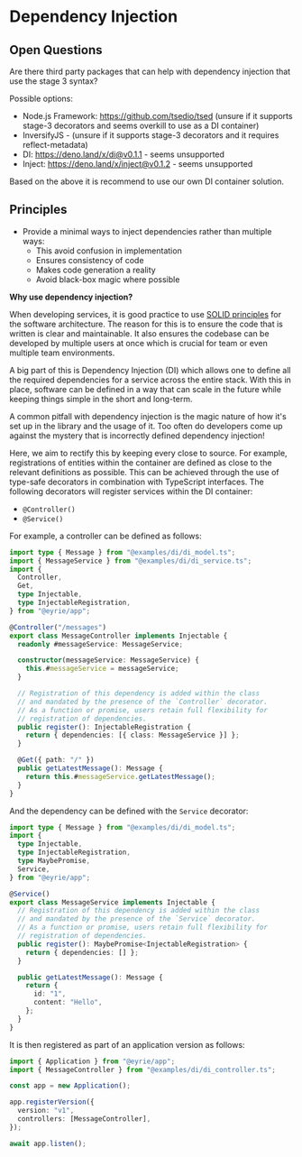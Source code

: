 # Dependency Injection

## Open Questions

Are there third party packages that can help with dependency injection that use
the stage 3 syntax?

Possible options:

- Node.js Framework: https://github.com/tsedio/tsed (unsure if it supports
  stage-3 decorators and seems overkill to use as a DI container)
- InversifyJS - (unsure if it supports stage-3 decorators and it requires
  reflect-metadata)
- DI: https://deno.land/x/di@v0.1.1 - seems unsupported
- Inject: https://deno.land/x/inject@v0.1.2 - seems unsupported

Based on the above it is recommend to use our own DI container solution.

## Principles

- Provide a minimal ways to inject dependencies rather than multiple ways:
  - This avoid confusion in implementation
  - Ensures consistency of code
  - Makes code generation a reality
  - Avoid black-box magic where possible

**Why use dependency injection?**

When developing services, it is good practice to use
[SOLID principles](https://en.wikipedia.org/wiki/SOLID) for the software
architecture. The reason for this is to ensure the code that is written is clear
and maintainable. It also ensures the codebase can be developed by multiple
users at once which is crucial for team or even multiple team environments.

A big part of this is Dependency Injection (DI) which allows one to define all
the required dependencies for a service across the entire stack. With this in
place, software can be defined in a way that can scale in the future while
keeping things simple in the short and long-term.

A common pitfall with dependency injection is the magic nature of how it's set
up in the library and the usage of it. Too often do developers come up against
the mystery that is incorrectly defined dependency injection!

Here, we aim to rectify this by keeping every close to source. For example,
registrations of entities within the container are defined as close to the
relevant definitions as possible. This can be achieved through the use of
type-safe decorators in combination with TypeScript interfaces. The following
decorators will register services within the DI container:

- `@Controller()`
- `@Service()`

For example, a controller can be defined as follows:

```ts
import type { Message } from "@examples/di/di_model.ts";
import { MessageService } from "@examples/di/di_service.ts";
import {
  Controller,
  Get,
  type Injectable,
  type InjectableRegistration,
} from "@eyrie/app";

@Controller("/messages")
export class MessageController implements Injectable {
  readonly #messageService: MessageService;

  constructor(messageService: MessageService) {
    this.#messageService = messageService;
  }

  // Registration of this dependency is added within the class
  // and mandated by the presence of the `Controller` decorator.
  // As a function or promise, users retain full flexibility for
  // registration of dependencies.
  public register(): InjectableRegistration {
    return { dependencies: [{ class: MessageService }] };
  }

  @Get({ path: "/" })
  public getLatestMessage(): Message {
    return this.#messageService.getLatestMessage();
  }
}
```

And the dependency can be defined with the `Service` decorator:

```ts
import type { Message } from "@examples/di/di_model.ts";
import {
  type Injectable,
  type InjectableRegistration,
  type MaybePromise,
  Service,
} from "@eyrie/app";

@Service()
export class MessageService implements Injectable {
  // Registration of this dependency is added within the class
  // and mandated by the presence of the `Service` decorator.
  // As a function or promise, users retain full flexibility for
  // registration of dependencies.
  public register(): MaybePromise<InjectableRegistration> {
    return { dependencies: [] };
  }

  public getLatestMessage(): Message {
    return {
      id: "1",
      content: "Hello",
    };
  }
}
```

It is then registered as part of an application version as follows:

```ts
import { Application } from "@eyrie/app";
import { MessageController } from "@examples/di/di_controller.ts";

const app = new Application();

app.registerVersion({
  version: "v1",
  controllers: [MessageController],
});

await app.listen();
```
